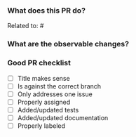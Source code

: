 ### What does this PR do?
<!-- A brief description of the context of this pull request and its purpose. -->

Related to: #<!-- enter issue number here -->

### What are the observable changes?
<!-- This question could be adequate with multiple use cases, for example: -->

<!-- Frontend: explain the feature created / updated, give instructions telling how to see the change in staging -->
<!-- Performance: what metric should be impacted, link to the right graphana dashboard for exemple -->
<!-- Bug: a given issue trail on sentry should stop happening -->
<!-- Feature: Implements X thrift service / Z HTTP REST API added, provide instructions on how leverage your feature from staging or your workstation -->

### Good PR checklist
- [ ] Title makes sense
- [ ] Is against the correct branch
- [ ] Only addresses one issue
- [ ] Properly assigned
- [ ] Added/updated tests
- [ ] Added/updated documentation
- [ ] Properly labeled
